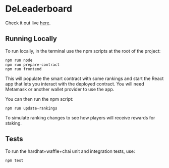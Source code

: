 # DeLeaderboard

Check it out live [here](https://master.d3g1nzgxr2hsak.amplifyapp.com/).

## Running Locally

To run locally, in the terminal use the npm scripts at the root of the project:

```shell
npm run node
npm run prepare-contract
npm run frontend
```

This will populate the smart contract with some rankings and start the React app that lets you interact with the
deployed contract. You will need Metamask or another wallet provider to use the app.

You can then run the npm script:

```shell
npm run update-rankings
```

To simulate ranking changes to see how players will receive rewards for staking.

## Tests

To run the hardhat+waffle+chai unit and integration tests, use:

```shell
npm test
```

